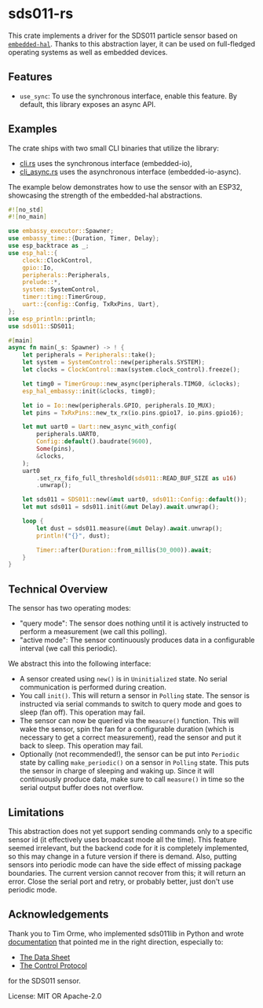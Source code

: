 # sds011-rs

This crate implements a driver for the SDS011 particle sensor based on
[`embedded-hal`](https://github.com/rust-embedded/embedded-hal).
Thanks to this abstraction layer, it can be used on full-fledged operating
systems as well as embedded devices.

## Features
* `use_sync`: To use the synchronous interface, enable this feature.
  By default, this library exposes an async API.

## Examples
The crate ships with two small CLI binaries that utilize the library:
* [cli.rs](src/bin/cli.rs) uses the synchronous interface (embedded-io),
* [cli_async.rs](src/bin/cli_async.rs) uses the asynchronous interface
  (embedded-io-async).

The example below demonstrates how to use the sensor with an ESP32,
showcasing the strength of the embedded-hal abstractions.

```rust
#![no_std]
#![no_main]

use embassy_executor::Spawner;
use embassy_time::{Duration, Timer, Delay};
use esp_backtrace as _;
use esp_hal::{
    clock::ClockControl,
    gpio::Io,
    peripherals::Peripherals,
    prelude::*,
    system::SystemControl,
    timer::timg::TimerGroup,
    uart::{config::Config, TxRxPins, Uart},
};
use esp_println::println;
use sds011::SDS011;

#[main]
async fn main(_s: Spawner) -> ! {
    let peripherals = Peripherals::take();
    let system = SystemControl::new(peripherals.SYSTEM);
    let clocks = ClockControl::max(system.clock_control).freeze();

    let timg0 = TimerGroup::new_async(peripherals.TIMG0, &clocks);
    esp_hal_embassy::init(&clocks, timg0);

    let io = Io::new(peripherals.GPIO, peripherals.IO_MUX);
    let pins = TxRxPins::new_tx_rx(io.pins.gpio17, io.pins.gpio16);

    let mut uart0 = Uart::new_async_with_config(
        peripherals.UART0,
        Config::default().baudrate(9600),
        Some(pins),
        &clocks,
    );
    uart0
        .set_rx_fifo_full_threshold(sds011::READ_BUF_SIZE as u16)
        .unwrap();

    let sds011 = SDS011::new(&mut uart0, sds011::Config::default());
    let mut sds011 = sds011.init(&mut Delay).await.unwrap();

    loop {
        let dust = sds011.measure(&mut Delay).await.unwrap();
        println!("{}", dust);

        Timer::after(Duration::from_millis(30_000)).await;
    }
}
```

## Technical Overview
The sensor has two operating modes:
* "query mode": The sensor does nothing until it is actively instructed to
  perform a measurement (we call this polling).
* "active mode": The sensor continuously produces data in a configurable
  interval (we call this periodic).

We abstract this into the following interface:
* A sensor created using `new()` is in `Uninitialized` state.
  No serial communication is performed during creation.
* You call `init()`. This will return a sensor in `Polling` state.
  The sensor is instructed via serial commands to switch to query mode and
  goes to sleep (fan off). This operation may fail.
* The sensor can now be queried via the `measure()` function.
  This will wake the sensor, spin the fan for a configurable duration
  (which is necessary to get a correct measurement), read the sensor and
  put it back to sleep. This operation may fail.
* Optionally (not recommended!), the sensor can be put into `Periodic` state
  by calling `make_periodic()` on a sensor in `Polling` state.
  This puts the sensor in charge of sleeping and waking up.
  Since it will continuously produce data, make sure to call `measure()`
  in time so the serial output buffer does not overflow.

## Limitations
This abstraction does not yet support sending commands only to a specific
sensor id (it effectively uses broadcast mode all the time).
This feature seemed irrelevant, but the backend code for it is completely
implemented, so this may change in a future version if there is demand.
Also, putting sensors into periodic mode can have the side effect of missing
package boundaries. The current version cannot recover from this; it will
return an error. Close the serial port and retry, or probably better,
just don't use periodic mode.

## Acknowledgements
Thank you to Tim Orme, who implemented sds011lib in Python
and wrote [documentation](https://timorme.github.io/sds011lib/resource/)
that pointed me in the right direction, especially to:
* [The Data Sheet](https://cdn-reichelt.de/documents/datenblatt/X200/SDS011-DATASHEET.pdf)
* [The Control Protocol](https://cdn.sparkfun.com/assets/parts/1/2/2/7/5/Laser_Dust_Sensor_Control_Protocol_V1.3.pdf)

for the SDS011 sensor.

License: MIT OR Apache-2.0

